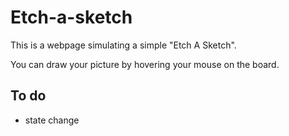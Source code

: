 # Etch-a-sketch

This is a webpage simulating a simple "Etch A Sketch".

You can draw your picture by hovering your mouse on the board.



## To do

- state change